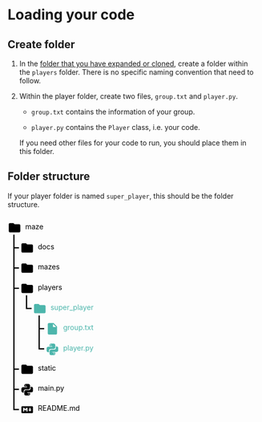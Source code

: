 # Loading your code

## Create folder

1. In the [folder that you have expanded or cloned](#clone-or-download), create a folder within the `players` folder. There is no specific naming convention that need to follow.

2. Within the player folder, create two files, `group.txt` and `player.py`. 

    - `group.txt` contains the information of your group.
    
    - `player.py` contains the `Player` class, i.e. your code.

    If you need other files for your code to run, you should place them in this folder.

## Folder structure

If your player folder is named `super_player`, this should be the folder structure. 

<svg width="100%" viewBox="0 -20 1000 810">
  <svg class="mdi-folder" x="0" y="0" width="55" height="55" viewBox="0 0 24 24">
    <path fill="black" d="M10,4H4C2.89,4 2,4.89 2,6V18A2,2 0 0,0 4,20H20A2,2 0 0,0 22,18V8C22,6.89 21.1,6 20,6H12L10,4Z"/>
  </svg>
  <text dominant-baseline="text-before-edge" x="70" y="5" stroke="transparent" fill="black" style="font-size:28px">maze</text>
  <svg class="mdi-folder" x="50" y="80" width="55" height="55" viewBox="0 0 24 24">
    <path fill="black" d="M10,4H4C2.89,4 2,4.89 2,6V18A2,2 0 0,0 4,20H20A2,2 0 0,0 22,18V8C22,6.89 21.1,6 20,6H12L10,4Z"/>
  </svg>
  <text dominant-baseline="text-before-edge" x="120" y="85" stroke="transparent" fill="black" style="font-size:28px">docs</text>
  <svg class="mdi-folder" x="50" y="160" width="55" height="55" viewBox="0 0 24 24">
    <path fill="black" d="M10,4H4C2.89,4 2,4.89 2,6V18A2,2 0 0,0 4,20H20A2,2 0 0,0 22,18V8C22,6.89 21.1,6 20,6H12L10,4Z"/>
  </svg>
  <text dominant-baseline="text-before-edge" x="120" y="165" stroke="transparent" fill="black" style="font-size:28px">mazes</text>
  <svg class="mdi-folder" x="50" y="240" width="55" height="55" viewBox="0 0 24 24">
    <path fill="black" d="M10,4H4C2.89,4 2,4.89 2,6V18A2,2 0 0,0 4,20H20A2,2 0 0,0 22,18V8C22,6.89 21.1,6 20,6H12L10,4Z"/>
  </svg>
  <text dominant-baseline="text-before-edge" x="120" y="245" stroke="transparent" fill="black" style="font-size:28px">players</text>
  <svg class="mdi-folder" x="100" y="320" width="55" height="55" viewBox="0 0 24 24">
    <path fill="#4DB6AC" d="M10,4H4C2.89,4 2,4.89 2,6V18A2,2 0 0,0 4,20H20A2,2 0 0,0 22,18V8C22,6.89 21.1,6 20,6H12L10,4Z"/>
  </svg>
  <text dominant-baseline="text-before-edge" x="170" y="325" stroke="transparent" fill="#4DB6AC" style="font-size:28px">super_player</text>
  <svg class="mdi-file" x="150" y="400" width="55" height="55" viewBox="0 0 24 24">
    <path fill="#4DB6AC" d="M13,9V3.5L18.5,9M6,2C4.89,2 4,2.89 4,4V20A2,2 0 0,0 6,22H18A2,2 0 0,0 20,20V8L14,2H6Z"/>
  </svg>
  <text dominant-baseline="text-before-edge" x="220" y="405" stroke="transparent" fill="#4DB6AC" style="font-size:28px">group.txt</text>
  <svg class="mdi-language-python" x="150" y="480" width="55" height="55" viewBox="0 0 24 24">
    <path fill="#4DB6AC" d="M19.14,7.5A2.86,2.86 0 0,1 22,10.36V14.14A2.86,2.86 0 0,1 19.14,17H12C12,17.39 12.32,17.96 12.71,17.96H17V19.64A2.86,2.86 0 0,1 14.14,22.5H9.86A2.86,2.86 0 0,1 7,19.64V15.89C7,14.31 8.28,13.04 9.86,13.04H15.11C16.69,13.04 17.96,11.76 17.96,10.18V7.5H19.14M14.86,19.29C14.46,19.29 14.14,19.59 14.14,20.18C14.14,20.77 14.46,20.89 14.86,20.89A0.71,0.71 0 0,0 15.57,20.18C15.57,19.59 15.25,19.29 14.86,19.29M4.86,17.5C3.28,17.5 2,16.22 2,14.64V10.86C2,9.28 3.28,8 4.86,8H12C12,7.61 11.68,7.04 11.29,7.04H7V5.36C7,3.78 8.28,2.5 9.86,2.5H14.14C15.72,2.5 17,3.78 17,5.36V9.11C17,10.69 15.72,11.96 14.14,11.96H8.89C7.31,11.96 6.04,13.24 6.04,14.82V17.5H4.86M9.14,5.71C9.54,5.71 9.86,5.41 9.86,4.82C9.86,4.23 9.54,4.11 9.14,4.11C8.75,4.11 8.43,4.23 8.43,4.82C8.43,5.41 8.75,5.71 9.14,5.71Z"/>
  </svg>
  <text dominant-baseline="text-before-edge" x="220" y="485" stroke="transparent" fill="#4DB6AC" style="font-size:28px">player.py</text>
  <svg class="mdi-folder" x="50" y="560" width="55" height="55" viewBox="0 0 24 24">
    <path fill="black" d="M10,4H4C2.89,4 2,4.89 2,6V18A2,2 0 0,0 4,20H20A2,2 0 0,0 22,18V8C22,6.89 21.1,6 20,6H12L10,4Z"/>
  </svg>
  <text dominant-baseline="text-before-edge" x="120" y="565" stroke="transparent" fill="black" style="font-size:28px">static</text>
  <svg class="mdi-language-python" x="50" y="640" width="55" height="55" viewBox="0 0 24 24">
    <path fill="black" d="M19.14,7.5A2.86,2.86 0 0,1 22,10.36V14.14A2.86,2.86 0 0,1 19.14,17H12C12,17.39 12.32,17.96 12.71,17.96H17V19.64A2.86,2.86 0 0,1 14.14,22.5H9.86A2.86,2.86 0 0,1 7,19.64V15.89C7,14.31 8.28,13.04 9.86,13.04H15.11C16.69,13.04 17.96,11.76 17.96,10.18V7.5H19.14M14.86,19.29C14.46,19.29 14.14,19.59 14.14,20.18C14.14,20.77 14.46,20.89 14.86,20.89A0.71,0.71 0 0,0 15.57,20.18C15.57,19.59 15.25,19.29 14.86,19.29M4.86,17.5C3.28,17.5 2,16.22 2,14.64V10.86C2,9.28 3.28,8 4.86,8H12C12,7.61 11.68,7.04 11.29,7.04H7V5.36C7,3.78 8.28,2.5 9.86,2.5H14.14C15.72,2.5 17,3.78 17,5.36V9.11C17,10.69 15.72,11.96 14.14,11.96H8.89C7.31,11.96 6.04,13.24 6.04,14.82V17.5H4.86M9.14,5.71C9.54,5.71 9.86,5.41 9.86,4.82C9.86,4.23 9.54,4.11 9.14,4.11C8.75,4.11 8.43,4.23 8.43,4.82C8.43,5.41 8.75,5.71 9.14,5.71Z"/>
  </svg>
  <text dominant-baseline="text-before-edge" x="120" y="645" stroke="transparent" fill="black" style="font-size:28px">main.py</text>
  <svg class="mdi-language-markdown" x="50" y="720" width="55" height="55" viewBox="0 0 24 24">
    <path fill="black" d="M20.56 18H3.44C2.65 18 2 17.37 2 16.59V7.41C2 6.63 2.65 6 3.44 6H20.56C21.35 6 22 6.63 22 7.41V16.59C22 17.37 21.35 18 20.56 18M6.81 15.19V11.53L8.73 13.88L10.65 11.53V15.19H12.58V8.81H10.65L8.73 11.16L6.81 8.81H4.89V15.19H6.81M19.69 12H17.77V8.81H15.85V12H13.92L16.81 15.28L19.69 12Z"/>
  </svg>
  <text dominant-baseline="text-before-edge" x="120" y="725" stroke="transparent" fill="black" style="font-size:28px">README.md</text>
  <path d="M 25 55 v 52 h 20 m -20 0 v 80 h 20 m -20 0 v 80 h 20 m -20 0 v 320 h 20 m -20 0 v 80 h 20 m -20 0 v 80 h 20 m -20 0" stroke="black" fill="none" stroke-width="5"/>
  <path d="M 25 55 m 50 240 v 52 h 20" stroke="black" fill="none" stroke-width="5"/>
  <path d="M 25 55 m 100 320 v 52 h 20 m -20 0 v 80 h 20 m -20 0" stroke="black" fill="none" stroke-width="5"/>
</svg>
